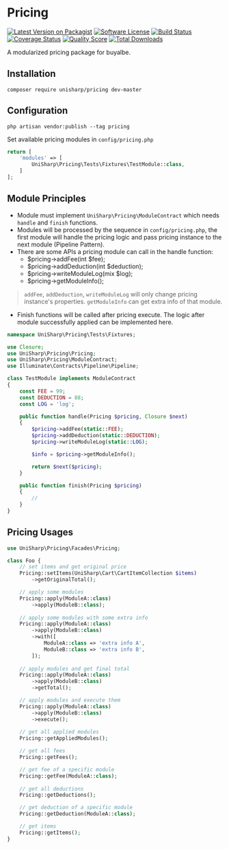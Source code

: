 # Pricing

[![Latest Version on Packagist][ico-version]][link-packagist]
[![Software License][ico-license]](LICENSE.md)
[![Build Status][ico-travis]][link-travis]
[![Coverage Status][ico-scrutinizer]][link-scrutinizer]
[![Quality Score][ico-code-quality]][link-code-quality]
[![Total Downloads][ico-downloads]][link-downloads]

A modularized pricing package for buyalbe.

## Installation

```
composer require unisharp/pricing dev-master
```

## Configuration

```
php artisan vendor:publish --tag pricing
```

Set available pricing modules in `config/pricing.php`

```php
return [
    'modules' => [
        UniSharp\Pricing\Tests\Fixtures\TestModule::class,
    ]
];
```

## Module Principles

* Module must implement `UniSharp\Pricing\ModuleContract` which needs `handle` and `finish` functions.
* Modules will be processed by the sequence in `config/pricing.php`, the first module will handle the pricing logic and pass pricing instance to the next module (Pipeline Pattern).
* There are some APIs a pricing module can call in the handle function:
    * $pricing->addFee(int $fee);
    * $pricing->addDeduction(int $deduction);
    * $pricing->writeModuleLog(mix $log);
    * $pricing->getModuleInfo();

> `addFee`, `addDeduction`, `writeModuleLog` will only change pricing instance's properties. `getModuleInfo` can get extra info of that module.

* Finish functions will be called after pricing execute. The logic after module successfully applied can be implemented here.

```php
namespace UniSharp\Pricing\Tests\Fixtures;

use Closure;
use UniSharp\Pricing\Pricing;
use UniSharp\Pricing\ModuleContract;
use Illuminate\Contracts\Pipeline\Pipeline;

class TestModule implements ModuleContract
{
    const FEE = 99;
    const DEDUCTION = 88;
    const LOG = 'log';

    public function handle(Pricing $pricing, Closure $next)
    {
        $pricing->addFee(static::FEE);
        $pricing->addDeduction(static::DEDUCTION);
        $pricing->writeModuleLog(static::LOG);

        $info = $pricing->getModuleInfo();

        return $next($pricing);
    }

    public function finish(Pricing $pricing)
    {
        //
    }
}
```

## Pricing Usages

```php
use UniSharp\Pricing\Facades\Pricing;

class Foo {
    // set items and get original price
    Pricing::setItems(UniSharp\Cart\CartItemCollection $items)
        ->getOriginalTotal();

    // apply some modules
    Pricing::apply(ModuleA::class)
        ->apply(ModuleB::class);
    
    // apply some modules with some extra info
    Pricing::apply(ModuleA::class)
        ->apply(ModuleB::class)
        ->with([
            ModuleA::class => 'extra info A',
            ModuleB::class => 'extra info B',
        ]);
    
    // apply modules and get final total
    Pricing::apply(ModuleA::class)
        ->apply(ModuleB::class)
        ->getTotal();

    // apply modules and execute them
    Pricing::apply(ModuleA::class)
        ->apply(ModuleB::class)
        ->execute();
    
    // get all applied modules
    Pricing::getAppliedModules();

    // get all fees
    Pricing::getFees();

    // get fee of a specific module
    Pricing::getFee(ModuleA::class);
    
    // get all deductions
    Pricing::getDeductions();

    // get deduction of a specific module
    Pricing::getDeduction(ModuleA::class);

    // get items
    Pricing::getItems();
}
```

[ico-version]: https://img.shields.io/packagist/v/UniSharp/pricing.svg?style=flat-square
[ico-license]: https://img.shields.io/badge/license-MIT-brightgreen.svg?style=flat-square
[ico-travis]: https://img.shields.io/travis/UniSharp/pricing/master.svg?style=flat-square
[ico-scrutinizer]: https://img.shields.io/scrutinizer/coverage/g/UniSharp/pricing.svg?style=flat-square
[ico-code-quality]: https://img.shields.io/scrutinizer/g/UniSharp/pricing.svg?style=flat-square
[ico-downloads]: https://img.shields.io/packagist/dt/UniSharp/pricing.svg?style=flat-square

[link-packagist]: https://packagist.org/packages/unisharp/pricing
[link-travis]: https://travis-ci.org/UniSharp/pricing
[link-scrutinizer]: https://scrutinizer-ci.com/g/UniSharp/pricing/code-structure
[link-code-quality]: https://scrutinizer-ci.com/g/UniSharp/pricing
[link-downloads]: https://packagist.org/packages/UniSharp/pricing
[link-author]: https://github.com/UniSharp
[link-contributors]: ../../contributors
